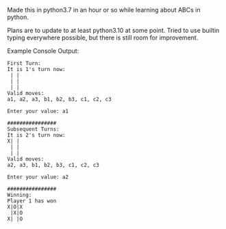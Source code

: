 Made this in python3.7 in an hour or so while learning about ABCs in python.

Plans are to update to at least python3.10 at some point.
Tried to use builtin typing everywhere possible, but there is still room for improvement.


Example Console Output:

```
First Turn:
It is 1's turn now:
 | | 
 | | 
 | | 
Valid moves: 
a1, a2, a3, b1, b2, b3, c1, c2, c3

Enter your value: a1

################
Subsequent Turns:
It is 2's turn now:
X| | 
 | | 
 | | 
Valid moves: 
a2, a3, b1, b2, b3, c1, c2, c3

Enter your value: a2

################
Winning:
Player 1 has won
X|O|X
 |X|O
X| |O
```
